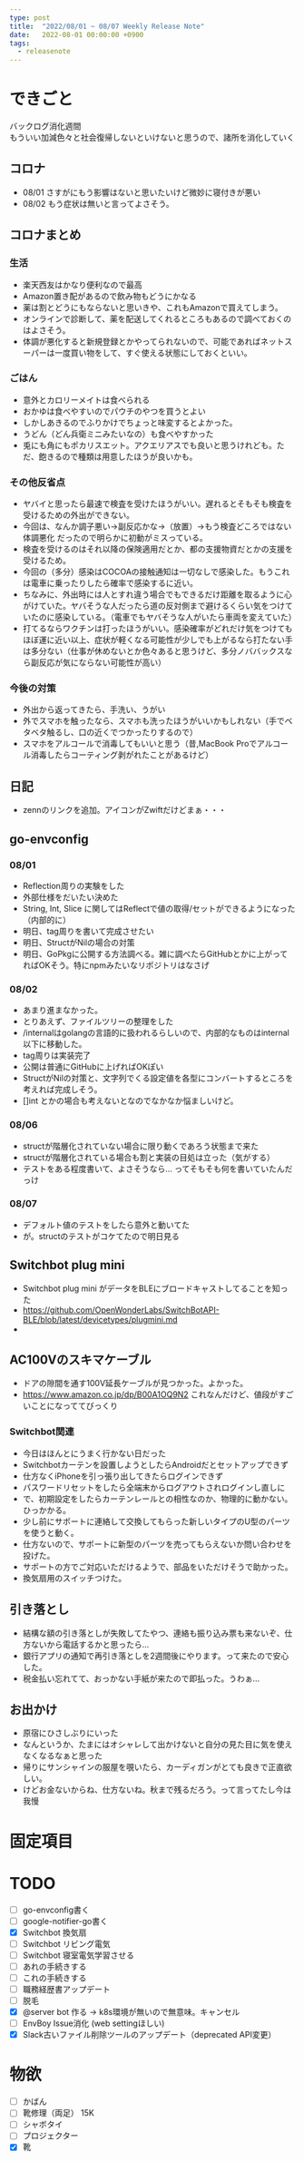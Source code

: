 ```yaml
---
type: post
title:  "2022/08/01 ~ 08/07 Weekly Release Note"
date:   2022-08-01 00:00:00 +0900
tags:
  - releasenote
---
```

# できごと

バックログ消化週間  
もういい加減色々と社会復帰しないといけないと思うので、諸所を消化していく

## コロナ

* 08/01 さすがにもう影響はないと思いたいけど微妙に寝付きが悪い
* 08/02 もう症状は無いと言ってよさそう。

## コロナまとめ

### 生活

* 楽天西友はかなり便利なので最高
* Amazon置き配があるので飲み物もどうにかなる
* 薬は割とどうにもならないと思いきや、これもAmazonで買えてしまう。
* オンラインで診断して、薬を配送してくれるところもあるので調べておくのはよさそう。
* 体調が悪化すると新規登録とかやってられないので、可能であればネットスーパーは一度買い物をして、すぐ使える状態にしておくといい。

### ごはん

* 意外とカロリーメイトは食べられる
* おかゆは食べやすいのでパウチのやつを買うとよい
* しかしあきるのでふりかけでちょっと味変するとよかった。
* うどん（どん兵衛ミニみたいなの）も食べやすかった
* 兎にも角にもポカリスエット。アクエリアスでも良いと思うけれども。ただ、飽きるので種類は用意したほうが良いかも。

### その他反省点

* ヤバイと思ったら最速で検査を受けたほうがいい。遅れるとそもそも検査を受けるための外出ができない。
* 今回は、なんか調子悪い→副反応かな→（放置）→もう検査どころではない体調悪化 だったので明らかに初動がミスっている。
* 検査を受けるのはそれ以降の保険適用だとか、都の支援物資だとかの支援を受けるため。
* 今回の（多分）感染はCOCOAの接触通知は一切なしで感染した。もうこれは電車に乗ったりしたら確率で感染するに近い。
* ちなみに、外出時には人とすれ違う場合でもできるだけ距離を取るように心がけていた。ヤバそうな人だったら道の反対側まで避けるくらい気をつけていたのに感染している。（電車でもヤバそうな人がいたら車両を変えていた）
* 打てるならワクチンは打ったほうがいい。感染確率がどれだけ気をつけてもほぼ運に近い以上、症状が軽くなる可能性が少しでも上がるなら打たない手は多分ない（仕事が休めないとか色々あると思うけど、多分ノババックスなら副反応が気にならない可能性が高い）

### 今後の対策

* 外出から返ってきたら、手洗い、うがい
* 外でスマホを触ったなら、スマホも洗ったほうがいいかもしれない（手でベタベタ触るし、口の近くでつかったりするので）
* スマホをアルコールで消毒してもいいと思う（昔,MacBook Proでアルコール消毒したらコーティング剥がれたことがあるけど）

## 日記

* zennのリンクを追加。アイコンがZwiftだけどまぁ・・・

## go-envconfig

### 08/01

* Reflection周りの実験をした
* 外部仕様をだいたい決めた
* String, Int, Slice に関してはReflectで値の取得/セットができるようになった（内部的に）
* 明日、tag周りを書いて完成させたい
* 明日、StructがNilの場合の対策
* 明日、GoPkgに公開する方法調べる。雑に調べたらGitHubとかに上がってればOKそう。特にnpmみたいなリポジトリはなさげ

### 08/02

* あまり進まなかった。
* とりあえず、ファイルツリーの整理をした
* /internalはgolangの言語的に扱われるらしいので、内部的なものはinternal以下に移動した。
* tag周りは実装完了
* 公開は普通にGitHubに上げればOKぽい
* StructがNilの対策と、文字列でくる設定値を各型にコンバートするところを考えれば完成しそう。
* []int とかの場合も考えないとなのでなかなか悩ましいけど。

### 08/06

* structが階層化されていない場合に限り動くであろう状態まで来た
* structが階層化されている場合も割と実装の目処は立った（気がする）
* テストをある程度書いて、よさそうなら… ってそもそも何を書いていたんだっけ

### 08/07

* デフォルト値のテストをしたら意外と動いてた
* が。structのテストがコケてたので明日見る

## Switchbot plug mini

* Switchbot plug mini がデータをBLEにブロードキャストしてることを知った
* https://github.com/OpenWonderLabs/SwitchBotAPI-BLE/blob/latest/devicetypes/plugmini.md
* 

## AC100Vのスキマケーブル

* ドアの隙間を通す100V延長ケーブルが見つかった。よかった。
* https://www.amazon.co.jp/dp/B00A1OQ9N2 これなんだけど、値段がすごいことになっててびっくり

### Switchbot関連

* 今日はほんとにうまく行かない日だった
* Switchbotカーテンを設置しようとしたらAndroidだとセットアップできず
* 仕方なくiPhoneを引っ張り出してきたらログインできず
* パスワードリセットをしたら全端末からログアウトされログインし直しに
* で、初期設定をしたらカーテンレールとの相性なのか、物理的に動かない。ひっかかる。
* 少し前にサポートに連絡して交換してもらった新しいタイプのU型のパーツを使うと動く。
* 仕方ないので、サポートに新型のパーツを売ってもらえないか問い合わせを投げた。
* サポートの方でご対応いただけるようで、部品をいただけそうで助かった。
* 換気扇用のスイッチつけた。

## 引き落とし

* 結構な額の引き落としが失敗してたやつ、連絡も振り込み票も来ないぞ、仕方ないから電話するかと思ったら…
* 銀行アプリの通知で再引き落としを2週間後にやります。って来たので安心した。
* 税金払い忘れてて、おっかない手紙が来たので即払った。うわぁ…

## お出かけ

* 原宿にひさしぶりにいった
* なんというか、たまにはオシャレして出かけないと自分の見た目に気を使えなくなるなぁと思った
* 帰りにサンシャインの服屋を覗いたら、カーディガンがとても良きで正直欲しい。
* けどお金ないからね、仕方ないね。秋まで残るだろう。って言ってたし今は我慢

# 固定項目

# TODO 

- [ ] go-envconfig書く
- [ ] google-notifier-go書く
- [x] Switchbot 換気扇
- [ ] Switchbot リビング電気
- [ ] Switchbot 寝室電気学習させる
- [ ] あれの手続きする
- [ ] これの手続きする
- [ ] 職務経歴書アップデート
- [ ] 脱毛
- [x] @server bot 作る -> k8s環境が無いので無意味。キャンセル
- [ ] EnvBoy Issue消化 (web settingほしい)
- [x] Slack古いファイル削除ツールのアップデート（deprecated API変更）

# 物欲

- [ ] かばん
- [ ] 靴修理（両足） 15K
- [ ] シャボタイ
- [ ] プロジェクター
- [x] 靴
